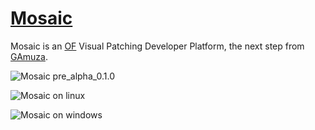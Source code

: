 [Mosaic](https://mosaic.d3cod3.org)
========

Mosaic is an [OF](http://openframeworks.cc/) Visual Patching Developer Platform, the next step from [GAmuza](http://gamuza.d3cod3.org).

![Mosaic pre_alpha_0.1.0](https://github.com/d3cod3/Mosaic/blob/master/process/img/01_Mosaic_pre_alpha_0.1.0.jpg)

![Mosaic on linux](https://github.com/d3cod3/Mosaic/raw/master/process/img/03_Mosaic_linux_cinnamon_screenshot.png)

![Mosaic on windows](https://github.com/d3cod3/Mosaic/raw/master/process/img/04_Mosaic_windows_screenshot.png)

